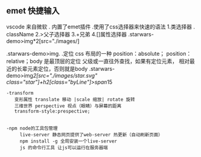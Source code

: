 ## emet 快捷输入
vscode 来自微软 . 内置了emet插件
.使用了css选择器来快速的语法
   1.类选择器 . className
   2.>父子选择器
   3.+兄弟
   4.[]属性选择器
   .starwars-demo>img*2[src="./images/]

   .starwars-demo>img.
   .定位
     css 布局的一种
     position：absolute；
     position：relative；body 是最顶层的定位
     父级或一直往外查找，如果有定位元素，
     相对最近的长辈元素定位，否则就是body
     .starwars-demo>img*2[src="./images/star.svg" class="star"]+h2[class="byLine"]>span*15

    -transform
       变形属性 translate 移动 |scale 缩放| rotate 旋转
       三维世界 perspective 视点（眼睛）与屏幕的距离
       transform-style:prespective;
       

    -npm node的工具包管理
         live-server 静态网页提供了web-server 热更新（自动刷新页面）
         npm install -g 全局安装一个live-server
         js 的命令行工具 让js可以运行在服务器端
